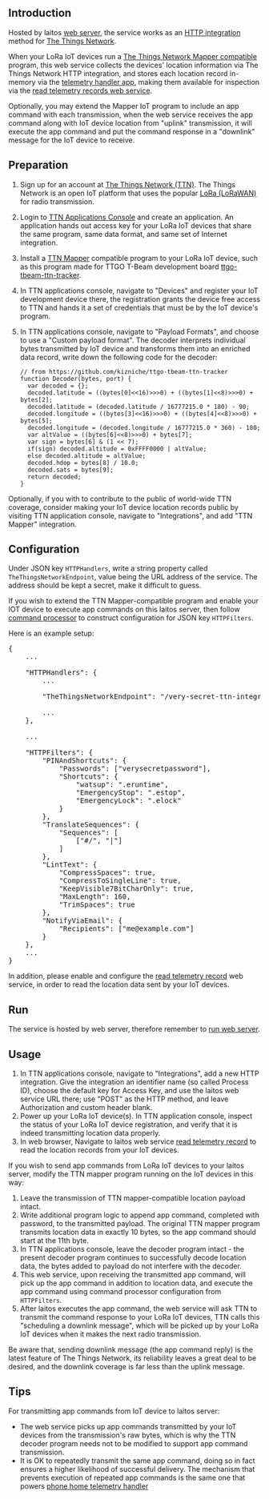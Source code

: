 ## Introduction
Hosted by laitos [web server](https://github.com/HouzuoGuo/laitos/wiki/%5BDaemon%5D-web-server), the service
works as an [HTTP integration](https://www.thethingsnetwork.org/docs/applications/http/) method for
[The Things Network](https://www.thethingsnetwork.org/).

When your LoRa IoT devices run a [The Things Network Mapper compatible](https://ttnmapper.org/) program, this
web service collects the devices' location information via The Things Network HTTP integration, and stores each
location record in-memory via the [telemetry handler app](https://github.com/HouzuoGuo/laitos/wiki/%5BApp%5D-phone-home-telemetry-handler),
making them available for inspection via the [read telemetry records web service](https://github.com/HouzuoGuo/laitos/wiki/%5BWeb-service%5D-read-telemetry-records).

Optionally, you may extend the Mapper IoT program to include an app command with each transmission, when the web
service receives the app command along with IoT device location from "uplink" transmission, it will execute the
app command and put the command response in a "downlink" message for the IoT device to receive.

## Preparation
1. Sign up for an account at [The Things Network (TTN)](https://www.thethingsnetwork.org/). The Things Network
   is an open IoT platform that uses the popular [LoRa (LoRaWAN)](https://en.wikipedia.org/wiki/LoRa) for radio
   transmission.
2. Login to [TTN Applications Console](https://console.thethingsnetwork.org/) and create an application. An
   application hands out access key for your LoRa IoT devices that share the same program, same data format, and
   same set of Internet integration.
3. Install a [TTN Mapper](https://ttnmapper.org/) compatible program to your LoRa IoT device, such as this program
   made for TTGO T-Beam development board [ttgo-tbeam-ttn-tracker](https://github.com/kizniche/ttgo-tbeam-ttn-tracker).
4. In TTN applications console, navigate to "Devices" and register your IoT development device there, the registration
   grants the device free access to TTN and hands it a set of credentials that must be by the IoT device's program.
5. In TTN applications console, navigate to "Payload Formats", and choose to use a "Custom payload format". The decoder
   interprets individual bytes transmitted by IoT device and transforms them into an enriched data record, write down
   the following code for the decoder:

       // from https://github.com/kizniche/ttgo-tbeam-ttn-tracker
       function Decoder(bytes, port) {
         var decoded = {};
         decoded.latitude = ((bytes[0]<<16)>>>0) + ((bytes[1]<<8)>>>0) + bytes[2];
         decoded.latitude = (decoded.latitude / 16777215.0 * 180) - 90;
         decoded.longitude = ((bytes[3]<<16)>>>0) + ((bytes[4]<<8)>>>0) + bytes[5];
         decoded.longitude = (decoded.longitude / 16777215.0 * 360) - 180;
         var altValue = ((bytes[6]<<8)>>>0) + bytes[7];
         var sign = bytes[6] & (1 << 7);
         if(sign) decoded.altitude = 0xFFFF0000 | altValue;
         else decoded.altitude = altValue;
         decoded.hdop = bytes[8] / 10.0;
         decoded.sats = bytes[9];
         return decoded;
       }

Optionally, if you with to contribute to the public of world-wide TTN coverage, consider making your IoT device location
records public by visiting TTN application console, navigate to "Integrations", and add "TTN Mapper" integration.

## Configuration
Under JSON key `HTTPHandlers`, write a string property called `TheThingsNetworkEndpoint`, value being the URL address
of the service. The address should be kept a secret, make it difficult to guess.

If you wish to extend the TTN Mapper-compatible program and enable your IOT device to execute app commands on this laitos
server, then follow [command processor](https://github.com/HouzuoGuo/laitos/wiki/Command-processor) to construct configuration
for JSON key `HTTPFilters`.

Here is an example setup:
<pre>
{
    ...

    "HTTPHandlers": {
        ...

        "TheThingsNetworkEndpoint": "/very-secret-ttn-integration",

        ...
    },

    ...

    "HTTPFilters": {
        "PINAndShortcuts": {
            "Passwords": ["verysecretpassword"],
            "Shortcuts": {
                "watsup": ".eruntime",
                "EmergencyStop": ".estop",
                "EmergencyLock": ".elock"
            }
        },
        "TranslateSequences": {
            "Sequences": [
                ["#/", "|"]
            ]
        },
        "LintText": {
            "CompressSpaces": true,
            "CompressToSingleLine": true,
            "KeepVisible7BitCharOnly": true,
            "MaxLength": 160,
            "TrimSpaces": true
        },
        "NotifyViaEmail": {
            "Recipients": ["me@example.com"]
        }
    },
    ...
}
</pre>

In addition, please enable and configure the [read telemetry record](https://github.com/HouzuoGuo/laitos/wiki/%5BWeb-service%5D-read-telemetry-records)
web service, in order to read the location data sent by your IoT devices.

## Run
The service is hosted by web server, therefore remember to [run web server](https://github.com/HouzuoGuo/laitos/wiki/%5BDaemon%5D-web-server#run).

## Usage
1. In TTN applications console, navigate to "Integrations", add a new HTTP integration. Give the integration an identifier name
   (so called Process ID), choose the default key for Access Key, and use the laitos web service URL there; use "POST" as the
   HTTP method, and leave Authorization and custom header blank.
2. Power up your LoRa IoT device(s). In TTN application console, inspect the status of your LoRa IoT device registration, and
   verify that it is indeed transmitting location data properly.
3. In web browser, Navigate to laitos web service [read telemetry record](https://github.com/HouzuoGuo/laitos/wiki/%5BWeb-service%5D-read-telemetry-records)
   to read the location records from your IoT devices.

If you wish to send app commands from LoRa IoT devices to your laitos server, modify the TTN mapper program running on the IoT
devices in this way:

1. Leave the transmission of TTN mapper-compatible location payload intact.
2. Write additional program logic to append app command, completed with password, to the transmitted payload. The original
   TTN mapper program transmits location data in exactly 10 bytes, so the app command should start at the 11th byte.
3. In TTN applications console, leave the decoder program intact - the present decoder program continues to successfully decode 
   location data, the bytes added to payload do not interfere with the decoder.
3. This web service, upon receiving the transmitted app command, will pick up the app command in addition to location data, and
   execute the app command using command processor configuration from `HTTPFilters`.
4. After laitos executes the app command, the web service will ask TTN to transmit the command response to your LoRa IoT devices,
   TTN calls this "scheduling a downlink message", which will be picked up by your LoRa IoT devices when it makes the next radio
   transmission.

Be aware that, sending downlink message (the app command reply) is the latest feature of The Things Network, its reliability leaves
a great deal to be desired, and the downlink coverage is far less than the uplink message.

## Tips
For transmitting app commands from IoT device to laitos server:
- The web service picks up app commands transmitted by your IoT devices from the transmission's raw bytes, which is why the TTN
  decoder program needs not to be modified to support app command transmission.
- It is OK to repeatedly transmit the same app command, doing so in fact ensures a higher likelihood of successful delivery.
  The mechanism that prevents execution of repeated app commands is the same one that powers [phone home telemetry handler](https://github.com/HouzuoGuo/laitos/wiki/%5BApp%5D-phone-home-telemetry-handler)
